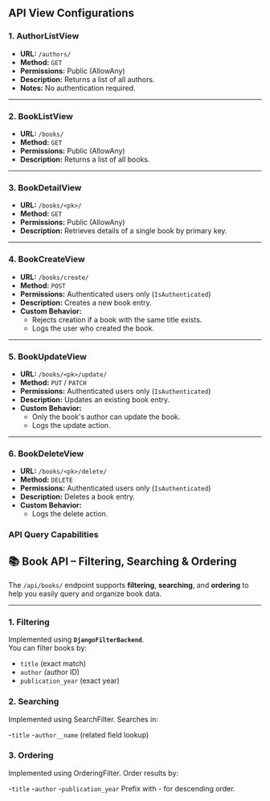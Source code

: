 ## API View Configurations

### 1. AuthorListView
- **URL:** `/authors/`
- **Method:** `GET`
- **Permissions:** Public (AllowAny)
- **Description:** Returns a list of all authors.
- **Notes:** No authentication required.

---

### 2. BookListView
- **URL:** `/books/`
- **Method:** `GET`
- **Permissions:** Public (AllowAny)
- **Description:** Returns a list of all books.

---

### 3. BookDetailView
- **URL:** `/books/<pk>/`
- **Method:** `GET`
- **Permissions:** Public (AllowAny)
- **Description:** Retrieves details of a single book by primary key.

---

### 4. BookCreateView
- **URL:** `/books/create/`
- **Method:** `POST`
- **Permissions:** Authenticated users only (`IsAuthenticated`)
- **Description:** Creates a new book entry.
- **Custom Behavior:**
  - Rejects creation if a book with the same title exists.
  - Logs the user who created the book.

---

### 5. BookUpdateView
- **URL:** `/books/<pk>/update/`
- **Method:** `PUT` / `PATCH`
- **Permissions:** Authenticated users only (`IsAuthenticated`)
- **Description:** Updates an existing book entry.
- **Custom Behavior:**
  - Only the book's author can update the book.
  - Logs the update action.

---

### 6. BookDeleteView
- **URL:** `/books/<pk>/delete/`
- **Method:** `DELETE`
- **Permissions:** Authenticated users only (`IsAuthenticated`)
- **Description:** Deletes a book entry.
- **Custom Behavior:**
  - Logs the delete action.


### API Query Capabilities

## 📚 Book API – Filtering, Searching & Ordering

The `/api/books/` endpoint supports **filtering**, **searching**, and **ordering** to help you easily query and organize book data.

---

###  1. Filtering
Implemented using **`DjangoFilterBackend`**.  
You can filter books by:

- `title` (exact match)
- `author` (author ID)
- `publication_year` (exact year)

### 2. Searching
Implemented using SearchFilter.
Searches in:

-`title`
-`author__name` (related field lookup)

### 3. Ordering
Implemented using OrderingFilter.
Order results by:

-`title`
-`author`
-`publication_year`
Prefix with - for descending order.
